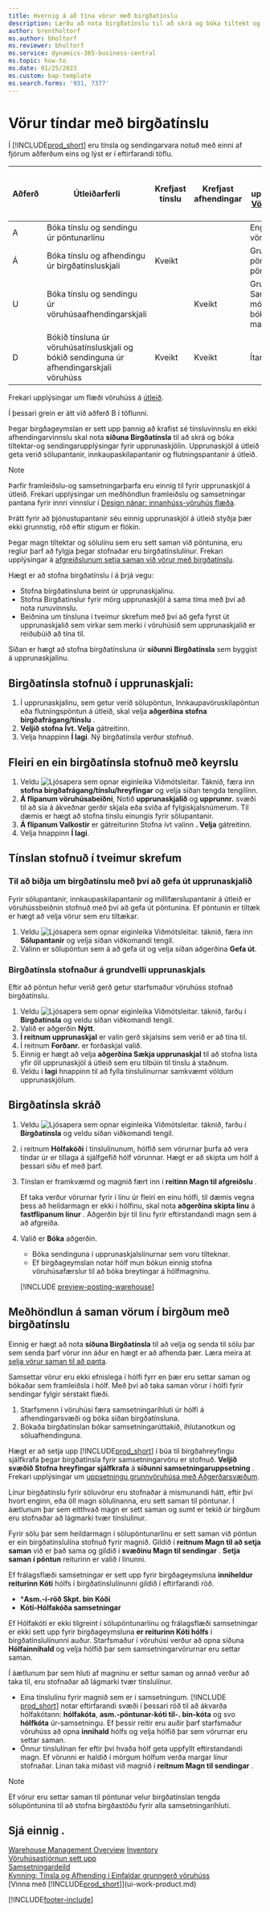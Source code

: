 ```yaml
---
title: Hvernig á að tína vörur með birgðatínslu
description: Lærðu að nota birgðatínslu til að skrá og bóka tiltekt og sendingarupplýsingar fyrir upprunaskjöl.
author: brentholtorf
ms.author: bholtorf
ms.reviewer: bholtorf
ms.service: dynamics-365-business-central
ms.topic: how-to
ms.date: 01/25/2023
ms.custom: bap-template
ms.search.forms: '931, 7377'
---
```

# <a name="pick-items-with-inventory-picks"></a>Vörur tíndar með birgðatínslu

Í  [!INCLUDE[prod_short](includes/prod_short.md)] eru tínsla og sendingarvara notuð með einni af fjórum aðferðum eins og lýst er í eftirfarandi töflu.

|Aðferð|Útleiðarferli|Krefjast tínslu|Krefjast afhendingar|Flókið stig (frekari upplýsingar um  [Vöruhúsakerfi-Yfirlit](design-details-warehouse-management.md))|  
|------|----------------|-----|---------|-------------------------------------------------------------------------------------|  
|A|Bóka tínslu og sendingu úr pöntunarlínu|||Engin sérstök vöruhúsaaðgerð.|  
|Á|Bóka tínslu og afhendingu úr birgðatínsluskjali|Kveikt||Grunnur: pöntun-eftir pöntun.|  
|U|Bóka tínslu og sendingu úr vöruhúsaafhendingarskjali||Kveikt|Grunnur: Samstæða móttöku/skipa bóka fyrir margar pantanir.|  
|D|Bókið tínsluna úr vöruhúsatínsluskjali og bókið sendinguna úr afhendingarskjali vöruhúss|Kveikt|Kveikt|Ítarlegt|  

Frekari upplýsingar um flæði vöruhúss á  [útleið](design-details-outbound-warehouse-flow.md).

Í þessari grein er átt við aðferð B í töflunni.

Þegar birgðageymslan er sett upp þannig að krafist sé tínsluvinnslu en ekki afhendingarvinnslu skal nota  **síðuna Birgðatínsla**  til að skrá og bóka tiltektar-og sendingarupplýsingar fyrir upprunaskjölin. Upprunaskjöl á útleið geta verið sölupantanir, innkaupaskilapantanir og flutningspantanir á útleið.

> [!NOTE]
> Þarfir framleiðslu-og samsetningarþarfa eru einnig til fyrir upprunaskjöl á útleið. Frekari upplýsingar um meðhöndlun framleiðslu og samsetningar pantana fyrir innri vinnslur í  [Design nánar: innanhúss-vöruhús flæða](design-details-internal-warehouse-flows.md).
>
> Þrátt fyrir að þjónustupantanir séu einnig upprunaskjöl á útleið styðja þær ekki grunnstig, röð eftir stigum er flókin.
>
> Þegar magn tiltektar og sölulínu sem eru sett saman við pöntunina, eru reglur þarf að fylgja þegar stofnaðar eru birgðatínslulínur. Frekari upplýsingar á  [afgreiðslunum setja saman við vörur með birgðatínslu](#handling-assemble-to-order-items-with-inventory-picks).  

Hægt er að stofna birgðatínslu í á þrjá vegu:

* Stofna birgðatínsluna beint úr upprunaskjalinu.  
* Stofna Birgðatínslur fyrir mörg upprunaskjöl á sama tíma með því að nota runuvinnslu.
* Beiðnina um tínsluna í tveimur skrefum með því að gefa fyrst út upprunaskjalið sem virkar sem merki í vöruhúsið sem upprunaskjalið er reiðubúið að tína til.

Síðan er hægt að stofna birgðatínsluna úr  **síðunni Birgðatínsla**  sem byggist á upprunaskjalinu.  

## <a name="to-create-an-inventory-pick-from-the-source-document"></a>Birgðatínsla stofnuð í upprunaskjali:

1. Í upprunaskjalinu, sem getur verið sölupöntun, Innkaupavöruskilapöntun eða flutningspöntun á útleið, skal velja  **aðgerðina stofna birgðafrágang/tínslu** .
2.  **Veljið stofna Ívt. Velja**  gátreitinn.  
3. Velja hnappinn **Í lagi**. Ný birgðatínsla verður stofnuð.

## <a name="to-create-multiple-inventory-picks-with-a-batch-job"></a>Fleiri en ein birgðatínsla stofnuð með keyrslu

1. Veldu ![Ljósapera sem opnar eiginleika Viðmótsleitar.](media/ui-search/search_small.png "Segðu mér hvað þú vilt gera") Táknið, færa inn  **stofna birgðafrágang/tínslu/hreyfingar** og velja síðan tengda tengilinn.  
2.  **Á flipanum vöruhúsabeiðni**, Notið  **upprunaskjalið**  og  **upprunnr.** svæði til að sía á ákveðnar gerðir skjala eða sviða af fylgiskjalsnúmerum. Til dæmis er hægt að stofna tínslu einungis fyrir sölupantanir.  
3.  **Á flipanum Valkostir**  er gátreiturinn Stofna ívt valinn  **. Velja**  gátreitinn.
4. Velja hnappinn **Í lagi**.

## <a name="to-create-the-pick-in-two-steps"></a>Tínslan stofnuð í tveimur skrefum

### <a name="to-request-an-inventory-pick-by-releasing-the-source-document"></a>Til að biðja um birgðatínslu með því að gefa út upprunaskjalið

Fyrir sölupantanir, innkaupaskilapantanir og millifærslupantanir á útleið er vöruhússbeiðnin stofnuð með því að gefa út pöntunina. Ef pöntunin er tiltæk er hægt að velja vörur sem eru tiltækar.

1. Veldu ![Ljósapera sem opnar eiginleika Viðmótsleitar.](media/ui-search/search_small.png "Segðu mér hvað þú vilt gera") táknið, færa inn **Sölupantanir** og velja síðan viðkomandi tengil.
2. Valinn er sölupöntun sem á að gefa út og velja síðan aðgerðina **Gefa út**.

### <a name="to-create-an-inventory-pick-based-on-the-source-document"></a>Birgðatínsla stofnaður á grundvelli upprunaskjals

Eftir að pöntun hefur verið gerð getur starfsmaður vöruhúss stofnað birgðatínslu.

1. Veldu ![Ljósapera sem opnar eiginleika Viðmótsleitar.](media/ui-search/search_small.png "Segðu mér hvað þú vilt gera") táknið, farðu í **Birgðatínsla** og veldu síðan viðkomandi tengil.  
2. Valið er aðgerðin **Nýtt**.  
3.  **Í reitnum upprunaskjal**  er valin gerð skjalsins sem verið er að tína til.  
4. Í reitnum **Forðanr.** er forðaskjal valið.  
5. Einnig er hægt að velja  **aðgerðina Sækja upprunaskjal**  til að stofna lista yfir öll upprunaskjöl á útleið sem eru tilbúin til tínslu á staðnum.  
6. Veldu í  **lagi**  hnappinn til að fylla tínslulínurnar samkvæmt völdum upprunaskjölum.  

## <a name="to-record-inventory-picks"></a>Birgðatínsla skráð

1. Veldu ![Ljósapera sem opnar eiginleika Viðmótsleitar.](media/ui-search/search_small.png "Segðu mér hvað þú vilt gera") táknið, farðu í **Birgðatínsla** og veldu síðan viðkomandi tengil.  
2. í reitnum **Hólfakóði** í tínslulínunum, hólfið sem vörurnar þurfa að vera tíndar úr er tillaga á sjálfgefið hólf vörunnar. Hægt er að skipta um hólf á þessari síðu ef með þarf.  
3. Tínslan er framkvæmd og magnið fært inn í  **reitinn Magn til afgreiðslu** .

    Ef taka verður vörurnar fyrir í línu úr fleiri en einu hólfi, til dæmis vegna þess að heildarmagn er ekki í hólfinu, skal nota  **aðgerðina skipta línu**  á  **fastflipanum línur** . Aðgerðin býr til línu fyrir eftirstandandi magn sem á að afgreiða.

4. Valið er **Bóka** aðgerðin.  

    * Bóka sendinguna í upprunaskjalslínurnar sem voru tilteknar.
    * Ef birgðageymslan notar hólf mun bókun einnig stofna vöruhúsafærslur til að bóka breytingar á hólfmagninu.  

    [!INCLUDE [preview-posting-warehouse](includes/preview-posting-warehouse.md)]

## <a name="handling-assemble-to-order-items-with-inventory-picks"></a>Meðhöndlun á saman vörum í birgðum með birgðatínslu

Einnig er hægt að nota  **síðuna Birgðatínsla**  til að velja og senda til sölu þar sem senda þarf vörur inn áður en hægt er að afhenda þær. Læra meira at  [selja vörur saman til að panta](assembly-how-to-sell-items-assembled-to-order.md).

Samsettar vörur eru ekki efnislega í hólfi fyrr en þær eru settar saman og bókaðar sem framleiðsla í hólf. Með því að taka saman vörur í hólfi fyrir sendingar fylgir sérstakt flæði.

1. Starfsmenn í vöruhúsi færa samsetningaríhluti úr hólfi á afhendingarsvæði og bóka síðan birgðatínsluna.
2. Bókaða birgðatínslan bókar samsetningarúttakið, íhlutanotkun og söluafhendinguna.

Hægt er að setja upp [!INCLUDE[prod_short](includes/prod_short.md)] í búa til birgðahreyfingu sjálfkrafa þegar birgðatínsla fyrir samsetningarvöru er stofnuð.  **Veljið svæðið Stofna hreyfingar sjálfkrafa**  á  **síðunni samsetningaruppsetning** . Frekari upplýsingar um  [uppsetningu grunnvöruhúsa með Aðgerðarsvæðum](warehouse-how-to-set-up-basic-warehouses-with-operations-areas.md).

Línur birgðatínslu fyrir söluvörur eru stofnaðar á mismunandi hátt, eftir því hvort enginn, eða öll magn sölulínanna, eru sett saman til pöntunar. Í áætlunum þar sem eitthvað magn er sett saman og sumt er tekið úr birgðum eru stofnaðar að lágmarki tvær tínslulínur.

Fyrir sölu þar sem heildarmagn í sölupöntunarlínu er sett saman við pöntun er ein birgðatínslulína stofnuð fyrir magnið. Gildið í  **reitnum Magn til að setja saman**  við er það sama og gildið í  **svæðinu Magn til sendingar** . **Setja saman í pöntun** reiturinn er valið í línunni.

Ef frálagsflæði samsetningar er sett upp fyrir birgðageymsluna  **inniheldur reiturinn Kóti**  hólfs í birgðatínslulínunni gildið í eftirfarandi röð.

* ***Asm.-í-röð Skpt. bin Kóði** <!-- not applicable for inv pick-->
* **Kóti-Hólfakóða samsetningar**

Ef Hólfakóti er ekki tilgreint í sölupöntunarlínu og frálagsflæði samsetningar er ekki sett upp fyrir birgðageymsluna  **er reiturinn Kóti hólfs**  í birgðatínslulínunni auður. Starfsmaður í vöruhúsi verður að opna síðuna **Hólfainnihald** og velja hólfið þar sem samsetningarvörurnar eru settar saman.

Í áætlunum þar sem hluti af magninu er settur saman og annað verður að taka til, eru stofnaðar að lágmarki tvær tínslulínur.

* Eina tínslulínu fyrir magnið sem er í samsetningum. [!INCLUDE [prod_short](includes/prod_short.md)] notar eftirfarandi svæði í þessari röð til að ákvarða hólfakótann:  **hólfakóta**,  **asm.-pöntunar-kóti til-. bin-kóta** og svo  **hólfkóta** úr-samsetningu. Ef þessir reitir eru auðir þarf starfsmaður vöruhúss að opna  **innihald**  hólfs og velja hólfið þar sem vörurnar eru settar saman.  
* Önnur tínslulínan fer eftir því hvaða hólf geta uppfyllt eftirstandandi magn. Ef vörunni er haldið í mörgum hólfum verða margar línur stofnaðar. Línan taka miðast við magnið í  **reitnum Magn til sendingar** .

> [!NOTE]  
> Ef vörur eru settar saman til pöntunar velur birgðatínslan tengda sölupöntunina til að stofna birgðastöðu fyrir alla samsetningaríhluti.  

## <a name="see-also"></a>Sjá einnig .

[Warehouse Management Overview](design-details-warehouse-management.md)
[Inventory](inventory-manage-inventory.md)  
[Vöruhúsastjórnun sett upp](warehouse-setup-warehouse.md)  
[Samsetningardeild](assembly-assemble-items.md)  
[Kynning: Tínsla og Afhending í Einfaldar grunngerð vöruhúss](walkthrough-picking-and-shipping-in-basic-warehousing.md)  
[Vinna með [!INCLUDE[prod_short](includes/prod_short.md)]](ui-work-product.md)

[!INCLUDE[footer-include](includes/footer-banner.md)]

